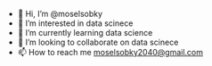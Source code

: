 - 👋 Hi, I’m @moselsobky
- 👀 I’m interested in data scinece 
- 🌱 I’m currently learning data science
- 💞️ I’m looking to collaborate on data scinece
- 📫 How to reach me moselsobky2040@gmail.com

<!---
moselsobky/moselsobky is a ✨ special ✨ repository because its `README.md` (this file) appears on your GitHub profile.
You can click the Preview link to take a look at your changes.
--->
